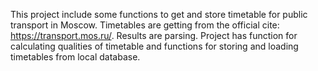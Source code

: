 This project include some functions to get and store timetable for public transport in Moscow. 
Timetables are getting from the official cite: https://transport.mos.ru/. Results are parsing.
Project has function for calculating qualities of timetable and functions for storing and loading timetables from local database.
